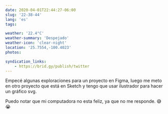 ```yaml
---
date: 2020-04-01T22:44:27-06:00
slug: '22-38-44'
lang: 'es'
tags:

weather: '22.4°C'
weather-summary: 'Despejado'
weather-icon: 'clear-night'
location: '25.7554,-100.4023'
photos:

syndication_links:
    - https://brid.gy/publish/twitter
---
```

Empecé algunas exploraciones para un proyecto en Figma, luego me meto en otro proyecto que está en Sketch y tengo que usar ilustrador para hacer un gráfico svg. 

Puedo notar que mi computadora no esta feliz, ya que no me responde. 😅😭
